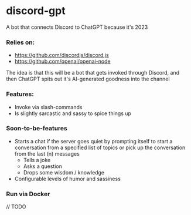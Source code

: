 # discord-gpt
A bot that connects Discord to ChatGPT because it's 2023

### Relies on:
- https://github.com/discordjs/discord.js
- https://github.com/openai/openai-node

The idea is that this will be a bot that gets invoked through Discord, and then ChatGPT spits out it's AI-generated goodness into the channel

### Features:
- Invoke via slash-commands
- Is slightly sarcastic and sassy to spice things up

### Soon-to-be-features
- Starts a chat if the server goes quiet by prompting itself to start a conversation from a specified list of topics or pick up the conversation from the last (n) messages 
  - Tells a joke
  - Asks a question
  - Drops some wisdom / knowledge
- Configurable levels of humor and sassiness

### Run via Docker
// TODO

